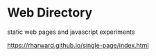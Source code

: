 # Web Directory
static web pages and javascript experiments


https://rharward.github.io/single-page/index.html
